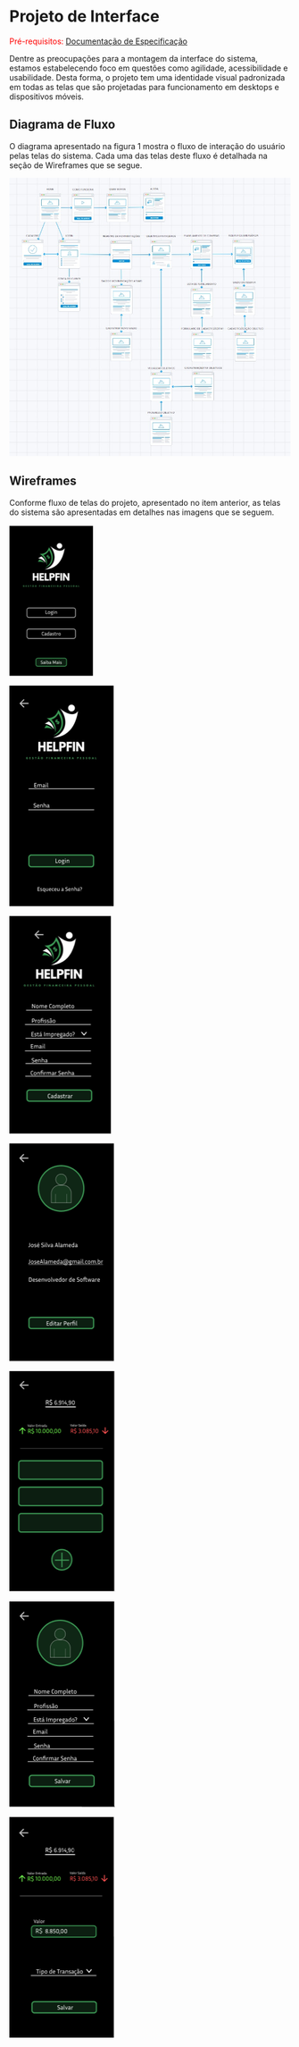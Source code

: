 # Projeto de Interface

<span style="color:red">Pré-requisitos: <a href="2-Especificação do Projeto.md"> Documentação de Especificação</a></span>

Dentre as preocupações para a montagem da interface do sistema, estamos estabelecendo foco em questões como agilidade, acessibilidade e usabilidade. Desta forma, o projeto tem uma identidade visual padronizada em todas as telas que são projetadas para funcionamento em desktops e dispositivos móveis.

## Diagrama de Fluxo

O diagrama apresentado na figura 1 mostra o fluxo de interação do usuário pelas telas do sistema. Cada uma das telas deste fluxo é detalhada na seção de Wireframes que se segue.

![Diagrama de Fluxo](img/fluxoGrama.jpeg "Figura 1: Fluxo de interação do usuário")

## Wireframes

Conforme fluxo de telas do projeto, apresentado no item anterior, as telas do sistema são apresentadas em detalhes nas imagens que se seguem.

![Wireframe-1](img/1.PNG)


![Wireframe-2](img/2.PNG)


![Wireframe-3](img/3.PNG)


![Wireframe-4](img/4.PNG)


![Wireframe-5](img/5.PNG)


![Wireframe-6](img/6.PNG)


![Wireframe-8](img/8.PNG)